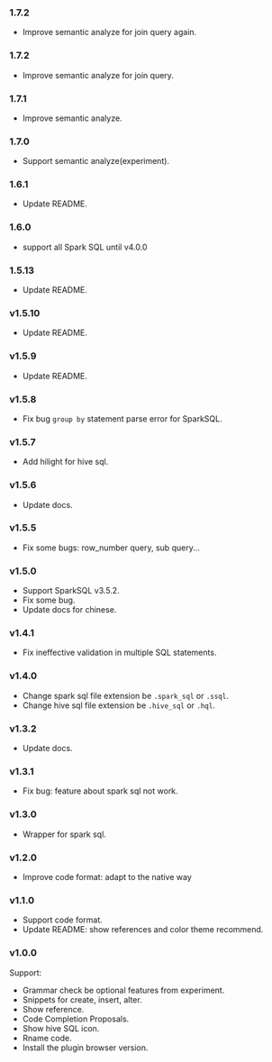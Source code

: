 ### 1.7.2

- Improve semantic analyze for join query again.

### 1.7.2

- Improve semantic analyze for join query.

### 1.7.1

- Improve semantic analyze.

### 1.7.0

- Support semantic analyze(experiment).

### 1.6.1

- Update README.

### 1.6.0

- support all Spark SQL until v4.0.0

### 1.5.13

- Update README.

### v1.5.10

- Update README.

### v1.5.9

- Update README.

### v1.5.8

- Fix bug `group by` statement parse error for SparkSQL.

### v1.5.7

- Add hilight for hive sql.

### v1.5.6

- Update docs.

### v1.5.5

- Fix some bugs: row_number query, sub query...

### v1.5.0

- Support SparkSQL v3.5.2.
- Fix some bug.
- Update docs for chinese.

### v1.4.1

- Fix ineffective validation in multiple SQL statements.
  
### v1.4.0

- Change spark sql file extension be `.spark_sql` or `.ssql`.
- Change hive sql file extension be `.hive_sql` or `.hql`.
  
### v1.3.2

- Update docs.
  
### v1.3.1

- Fix bug: feature about spark sql not work.
  
### v1.3.0

- Wrapper for spark sql.
  
### v1.2.0

- Improve code format: adapt to the native way
  
### v1.1.0

- Support code format.
- Update README: show references and color theme recommend.
  
### v1.0.0

Support:

- Grammar check be optional features from experiment.
- Snippets for create, insert, alter.
- Show reference.
- Code Completion Proposals.
- Show hive SQL icon.
- Rname code.
- Install the plugin browser version.